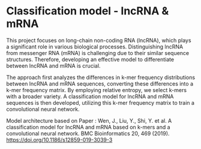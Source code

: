 # Classification model - lncRNA & mRNA  
This project focuses on long-chain non-coding RNA (lncRNA), which plays a significant role in various biological processes. Distinguishing lncRNA from messenger RNA (mRNA) is challenging due to their similar sequence structures. Therefore, developing an effective model to differentiate between lncRNA and mRNA is crucial.  
  
The approach first analyzes the differences in k-mer frequency distributions between lncRNA and mRNA sequences, converting these differences into a k-mer frequency matrix. By employing relative entropy, we select k-mers with a broader variety. A classification model for lncRNA and mRNA sequences is then developed, utilizing this k-mer frequency matrix to train a convolutional neural network.  
  
Model architecture based on Paper : Wen, J., Liu, Y., Shi, Y. et al. A classification model for lncRNA and mRNA based on k-mers and a convolutional neural network. BMC Bioinformatics 20, 469 (2019). https://doi.org/10.1186/s12859-019-3039-3
